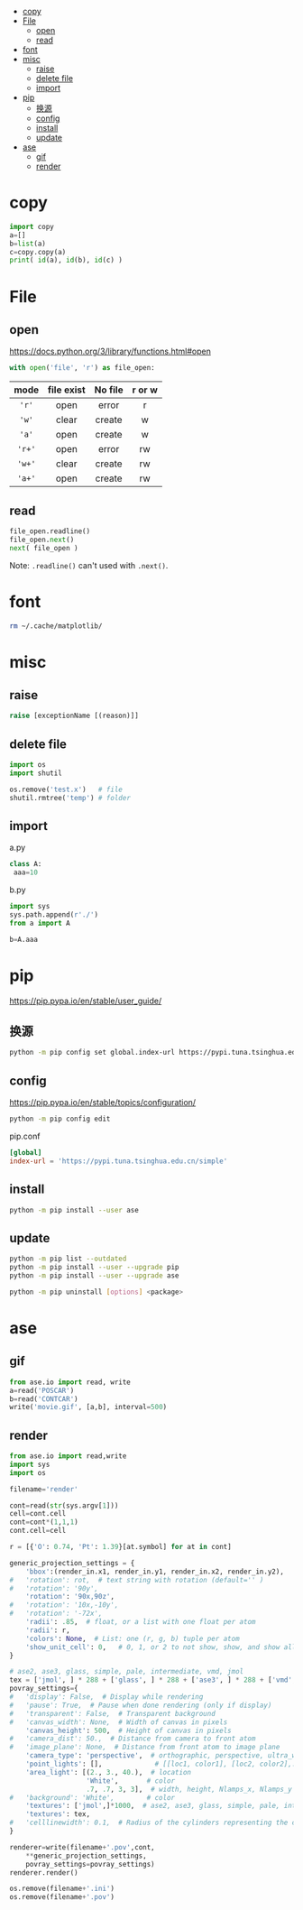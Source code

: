 
<!-- @import "[TOC]" {cmd="toc" depthFrom=1 depthTo=6 orderedList=false} -->

<!-- code_chunk_output -->

- [copy](#copy)
- [File](#file)
  - [open](#open)
  - [read](#read)
- [font](#font)
- [misc](#misc)
  - [raise](#raise)
  - [delete file](#delete-file)
  - [import](#import)
- [pip](#pip)
  - [换源](#换源)
  - [config](#config)
  - [install](#install)
  - [update](#update)
- [ase](#ase)
  - [gif](#gif)
  - [render](#render)

<!-- /code_chunk_output -->

# copy

```python
import copy
a=[]
b=list(a)
c=copy.copy(a)
print( id(a), id(b), id(c) )
```

# File

## open

<https://docs.python.org/3/library/functions.html#open>

```py
with open('file', 'r') as file_open:
```
|mode   |file exist |No file|r or w 
|:---:  |:-:        |:-:    |:---:  
|`'r'`  |open       |error  |r
|`'w'`  |clear      |create |w
|`'a'`  |open       |create |w
|`'r+'` |open       |error  |rw
|`'w+'` |clear      |create |rw
|`'a+'` |open       |create |rw

## read

```py
file_open.readline()
file_open.next()
next( file_open )
```

Note: `.readline()` can't used with `.next()`.

# font

```bash
rm ~/.cache/matplotlib/
```

# misc

## raise

```python
raise [exceptionName [(reason)]]
```

## delete file

```py
import os
import shutil

os.remove('test.x')   # file
shutil.rmtree('temp') # folder
```

## import

a.py

```py
class A:
 aaa=10
```

b.py

```py
import sys
sys.path.append(r'./')
from a import A

b=A.aaa
```

# pip

<https://pip.pypa.io/en/stable/user_guide/>

## 换源

```bash
python -m pip config set global.index-url https://pypi.tuna.tsinghua.edu.cn/simple
```

## config

<https://pip.pypa.io/en/stable/topics/configuration/>

```bash
python -m pip config edit
```

pip.conf

```conf
[global]
index-url = 'https://pypi.tuna.tsinghua.edu.cn/simple'
```

## install

```sh
python -m pip install --user ase
```

## update

```sh
python -m pip list --outdated
python -m pip install --user --upgrade pip
python -m pip install --user --upgrade ase

python -m pip uninstall [options] <package>
```

# ase

## gif

```python
from ase.io import read, write
a=read('POSCAR')
b=read('CONTCAR')
write('movie.gif', [a,b], interval=500)
```

## render

```py
from ase.io import read,write
import sys
import os

filename='render'

cont=read(str(sys.argv[1]))
cell=cont.cell
cont=cont*(1,1,1)
cont.cell=cell

r = [{'O': 0.74, 'Pt': 1.39}[at.symbol] for at in cont]

generic_projection_settings = {
    'bbox':(render_in.x1, render_in.y1, render_in.x2, render_in.y2),
#   'rotation': rot,  # text string with rotation (default='' )
#   'rotation': '90y',
    'rotation': '90x,90z',
#   'rotation': '10x,-10y',
#   'rotation': '-72x',
    'radii': .85,  # float, or a list with one float per atom
    'radii': r,
    'colors': None,  # List: one (r, g, b) tuple per atom
    'show_unit_cell': 0,   # 0, 1, or 2 to not show, show, and show all of cell
}

# ase2, ase3, glass, simple, pale, intermediate, vmd, jmol
tex = ['jmol', ] * 288 + ['glass', ] * 288 + ['ase3', ] * 288 + ['vmd', ] * 288
povray_settings={
#   'display': False,  # Display while rendering
#   'pause': True,  # Pause when done rendering (only if display)
#   'transparent': False,  # Transparent background
#   'canvas_width': None,  # Width of canvas in pixels
    'canvas_height': 500,  # Height of canvas in pixels
#   'camera_dist': 50.,  # Distance from camera to front atom
#   'image_plane': None,  # Distance from front atom to image plane
    'camera_type': 'perspective',  # orthographic, perspective, ultra_wide_angle
    'point_lights': [],             # [[loc1, color1], [loc2, color2],...]
    'area_light': [(2., 3., 40.),  # location
                   'White',       # color
                   .7, .7, 3, 3],  # width, height, Nlamps_x, Nlamps_y
#   'background': 'White',        # color
    'textures': ['jmol',]*1000,  # ase2, ase3, glass, simple, pale, intermediate, vmd, jmol
    'textures': tex,
#   'celllinewidth': 0.1,  # Radius of the cylinders representing the cell
}

renderer=write(filename+'.pov',cont,
    **generic_projection_settings,
    povray_settings=povray_settings)
renderer.render()

os.remove(filename+'.ini')
os.remove(filename+'.pov')
```
